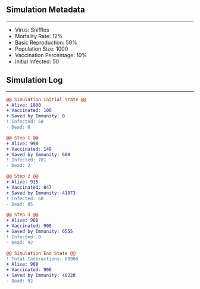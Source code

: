 ## Simulation Metadata

---


- Virus: Sniffles
- Mortality Rate: 12%
- Basic Reproduction: 50%
- Population Size: 1000
- Vaccination Percentage: 10%
- Initial Infected: 50
## Simulation Log
---
```diff
@@ Simulation Initial State @@
+ Alive: 1000
+ Vaccinated: 100
+ Saved by Immunity: 0
! Infected: 50
- Dead: 0
```
```diff
@@ Step 1 @@
+ Alive: 998
+ Vaccinated: 149
+ Saved by Immunity: 600
! Infected: 781
- Dead: 2
```
```diff
@@ Step 2 @@
+ Alive: 915
+ Vaccinated: 847
+ Saved by Immunity: 41073
! Infected: 68
- Dead: 85
```
```diff
@@ Step 3 @@
+ Alive: 908
+ Vaccinated: 908
+ Saved by Immunity: 6555
! Infected: 0
- Dead: 92
```
```diff
@@ Simulation End State @@
! Total Interactions: 89900
+ Alive: 908
+ Vaccinated: 908
+ Saved by Immunity: 48228
- Dead: 92
```

